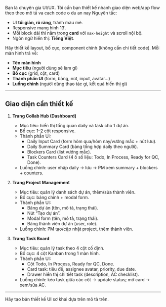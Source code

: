 Bạn là chuyên gia UI/UX. Tôi cần bạn thiết kế nhanh giao diện web/app flow theo  theo mô tả va cach code o du an nay
Nguyên tắc:
- UI **tối giản, rõ ràng**, tránh màu mè.
- Responsive mang hinh 13'.
- Mỗi block dài thì nằm trong **card** với `max-height` và scroll nội bộ.
- Ngôn ngữ hiển thị: **Tiếng Việt**.

Hãy thiết kế layout, bố cục, component chính (không cần chi tiết code). 
Mỗi màn hình trả về: 
- **Tên màn hình**
- **Mục tiêu** (người dùng sẽ làm gì)
- **Bố cục** (grid, cột, card)
- **Thành phần UI** (form, bảng, nút, input, avatar…)
- **Luồng chính** (người dùng thao tác gì, kết quả hiển thị gì)

---

## Giao diện cần thiết kế

1. **Trang Collab Hub (Dashboard)**
   - Mục tiêu: hiển thị tổng quan daily và task cho 1 dự án.
   - Bố cục: 1–2 cột responsive.
   - Thành phần UI:
     - Daily Input Card (form hôm qua/hôm nay/vướng mắc + nút lưu).
     - Daily Summary Card (bảng tổng hợp daily theo người).
     - Blockers Card (list vướng mắc).
     - Task Counters Card (4 ô số liệu: Todo, In Process, Ready for QC, Done).
   - Luồng chính: user nhập daily → lưu → PM xem summary + blockers + counters.

2. **Trang Project Management**
   - Mục tiêu: quản lý danh sách dự án, thêm/sửa thành viên.
   - Bố cục: bảng chính + modal form.
   - Thành phần UI:
     - Bảng dự án (tên, mô tả, trạng thái).
     - Nút “Tạo dự án”.
     - Modal form (tên, mô tả, trạng thái).
     - Bảng thành viên dự án (user, role).
   - Luồng chính: PM tạo/cập nhật project, thêm thành viên.

3. **Trang Task Board**
   - Mục tiêu: quản lý task theo 4 cột cố định.
   - Bố cục: 4 cột Kanban trong 1 màn hình.
   - Thành phần UI:
     - Cột Todo, In Process, Ready for QC, Done.
     - Card task: tiêu đề, assignee avatar, priority, due date.
     - Drawer hiển thị chi tiết task (description, AC checklist).
   - Luồng chính: kéo task giữa các cột → update status; mở card → xem/sửa AC.

---

Hãy tạo bản thiết kế UI sơ khai dựa trên mô tả trên.
